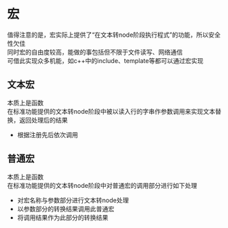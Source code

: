 # 宏  
值得注意的是，宏实际上提供了“在文本转node阶段执行程式”的功能，所以安全性欠佳  
同时宏的自由度较高，能做的事包括但不限于文件读写、网络通信  
可借此实现众多机能，如c++中的include、template等都可以通过宏实现  
## 文本宏  
本质上是函数  
在标准功能提供的文本转node阶段中被以读入行的字串作参数调用来实现文本替换，返回处理后的结果  
- 根据注册先后依次调用  
## 普通宏  
本质上是函数  
在标准功能提供的文本转node阶段中对普通宏的调用部分进行如下处理  
- 对宏名称与参数部分进行文本转node处理  
- 以参数部分的转换结果调用此普通宏  
- 将调用结果作为此部分的转换结果  

